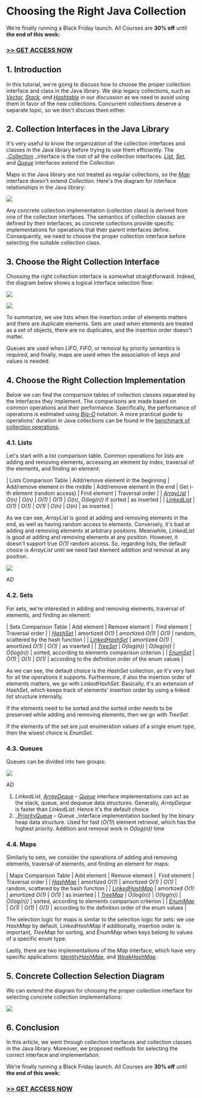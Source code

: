 # Choosing the Right Java Collection 
  

We’re finally running a Black Friday launch. All Courses are **30% off** until **the end of this week:**

### **[\>> GET ACCESS NOW](https://www.baeldung.com/all-courses)**

1\. Introduction[](#introduction)
---------------------------------

In this tutorial, we're going to discuss how to choose the proper collection interface and class in the Java library. We skip legacy collections, such as [_Vector_](https://www.baeldung.com/java-arraylist-vs-vector "Vector link")_, [Stack](https://www.baeldung.com/java-stack "Stack link"), and [Hashtable](https://www.baeldung.com/java-hash-table "Hashtable link")_ in our discussion as we need to avoid using them in favor of the new collections. Concurrent collections deserve a separate topic, so we don't discuss them either.

2\. Collection Interfaces in the Java Library[](#collection-interfaces-in-the-java-library)
-------------------------------------------------------------------------------------------

It's very useful to know the organization of the collection interfaces and classes in the Java library before trying to use them efficiently. The _[Collection](https://docs.oracle.com/javase/8/docs/api/java/util/Collection.html) _interface is the root of all the collection interfaces. [_List_](https://docs.oracle.com/javase/8/docs/api/java/util/List.html), _[Set](https://docs.oracle.com/javase/8/docs/api/java/util/Set.html),_ and [_Queue_](https://docs.oracle.com/javase/8/docs/api/java/util/Queue.html) interfaces extend the _Collection._

Maps in the Java library are not treated as regular collections, so the [_Map_](https://docs.oracle.com/javase/8/docs/api/java/util/Map.html) interface doesn't extend _Collection._ Here's the diagram for interface relationships in the Java library:

[![](https://www.baeldung.com/wp-content/uploads/2022/11/1-1.png)
](https://www.baeldung.com/wp-content/uploads/2022/11/1-1.png)

Any concrete collection implementation (collection class) is derived from one of the collection interfaces. The semantics of collection classes are defined by their interfaces, as concrete collections provide specific implementations for operations that their parent interfaces define. Consequently, we need to choose the proper collection interface before selecting the suitable collection class.

3\. Choose the Right Collection Interface[](#choose-the-right-collection-interface)
-----------------------------------------------------------------------------------

Choosing the right collection interface is somewhat straightforward. Indeed, the diagram below shows a logical interface selection flow:

[![](https://a.pub.network/core/imgs/fslogo-green.svg)
](https://freestar.com/?utm_campaign=branding&utm_medium=banner&utm_source=baeldung.com&utm_content=baeldung_leaderboard_mid_1)

[![](https://www.baeldung.com/wp-content/uploads/2022/11/Interface-Selection-Diagram-1.png)
](https://www.baeldung.com/wp-content/uploads/2022/11/Interface-Selection-Diagram-1.png)

To summarize, we use lists when the insertion order of elements matters and there are duplicate elements. Sets are used when elements are treated as a set of objects, there are no duplicates, and the insertion order doesn't matter.

Queues are used when _LIFO_, _FIFO_, or removal by priority semantics is required, and finally, maps are used when the association of keys and values is needed.

4\. Choose the Right Collection Implementation[](#choose-the-right-collection-implementation)
---------------------------------------------------------------------------------------------

Below we can find the comparison tables of collection classes separated by the interfaces they implement. The comparisons are made based on common operations and their performance. Specifically, the performance of operations is estimated using [_Big-O_](https://www.baeldung.com/java-algorithm-complexity) notation. A more practical guide to operations' duration in Java collections can be found in the [benchmark of collection operations](https://www.baeldung.com/java-collections-complexity).

### 4.1. Lists[](#1-lists)

Let's start with a list comparison table. Common operations for lists are adding and removing elements, accessing an element by index, traversal of the elements, and finding an element:

| Lists Comparison Table | Add/remove element in the beginning | Add/remove element in the middle | Add/remove element in the end | Get i-th element (random access) | Find element | Traversal order |
| _[ArrayList](https://www.baeldung.com/java-arraylist)_ | _O(n)_ | _O(n)_ | _O(1)_ | _O(1)_ | _O(n)_, _O(log(n))_ if sorted | as inserted |
| [_LinkedList_](https://www.baeldung.com/java-linkedlist) | _O(1)_ | _O(1)_ | _O(1)_ | _O(n)_ | _O(n)_ | as inserted |

As we can see, _ArrayList_ is good at adding and removing elements in the end, as well as having random access to elements. Conversely, it's bad at adding and removing elements at arbitrary positions. Meanwhile, _LinkedList_ is good at adding and removing elements at any position. However, it doesn't support true _O(1)_ random access. So, regarding lists, the default choice is _ArrayList_ until we need fast element addition and removal at any position.

[![](https://a.pub.network/core/imgs/fslogo-green.svg)
](https://freestar.com/?utm_campaign=branding&utm_medium=banner&utm_source=baeldung.com&utm_content=baeldung_leaderboard_mid_2)

AD

### 4.2. Sets[](#2-sets)

For sets, we're interested in adding and removing elements, traversal of elements, and finding an element:

| Sets Comparison Table | Add element | Remove element |  Find element | Traversal order |
| [_HashSet_](https://www.baeldung.com/java-hashset) | amortized _O(1)_ | amortized _O(1)_ | _O(1)_ | random, scattered by the hash function |
| [_LinkedHashSet_](https://www.baeldung.com/java-linkedhashset) | amortized _O(1)_ | amortized _O(1)_ | _O(1)_ | as inserted |
| [_TreeSet_](https://www.baeldung.com/java-tree-set) | _O(log(n))_ | _O(log(n))_ | _O(log(n))_ | sorted, according to elements comparison criterion |
| [_EnumSet_](https://www.baeldung.com/java-enumset) | _O(1)_ | _O(1)_ | _O(1)_ | according to the definition order of the enum values |

As we can see, the default choice is the _HashSet_ collection, as it's very fast for all the operations it supports. Furthermore, if also the insertion order of elements matters, we go with _LinkedHashSet_. Basically, it's an extension of _HashSet_, which keeps track of elements' insertion order by using a linked list structure internally.

If the elements need to be sorted and the sorted order needs to be preserved while adding and removing elements, then we go with _TreeSet_.

If the elements of the set are just enumeration values of a single enum type, then the wisest choice is _EnumSet_.

### 4.3. Queues[](#3-queues)

Queues can be divided into two groups:

[![](https://a.pub.network/core/imgs/fslogo-green.svg)
](https://freestar.com/?utm_campaign=branding&utm_medium=banner&utm_source=baeldung.com&utm_content=baeldung_leaderboard_mid_3)

AD

1.  _LinkedList_, [_ArrayDeque_](https://www.baeldung.com/java-array-deque) – [_Queue_](https://www.baeldung.com/java-queue) interface implementations can act as the stack, queue, and dequeue data structures. Generally, _ArrayDeque_ is faster than _LinkedList_. Hence it's the default choice
2.  _[PriorityQueue](https://docs.oracle.com/en/java/javase/11/docs/api/java.base/java/util/PriorityQueue.html) – Queue _interface implementation backed by the binary heap data structure. Used for fast (_O(1)_) element retrieval, which has the highest priority. Addition and removal work in _O(log(n))_ time

### 4.4. Maps[](#4-maps)

Similarly to sets, we consider the operations of adding and removing elements, traversal of elements, and finding an element for maps:

| Maps Comparison Table | Add element | Remove element |  Find element | Traversal order |
| [_HashMap_](https://www.baeldung.com/java-hashmap) | amortized _O(1)_ | amortized _O(1)_ | _O(1)_ | random, scattered by the hash function |
| [_LinkedHashMap_](https://www.baeldung.com/java-linked-hashmap) | amortized _O(1)_ | amortized _O(1)_ | _O(1)_ | as inserted |
| [_TreeMap_](https://www.baeldung.com/java-treemap) | _O(log(n))_ | _O(log(n))_ | _O(log(n))_ | sorted, according to elements comparison criterion |
| [_EnumMap_](https://www.baeldung.com/java-enum-map) | _O(1)_ | _O(1)_ | _O(1)_ | according to the definition order of the enum values |

The selection logic for maps is similar to the selection logic for sets: we use _HashMap_ by default, _LinkedHashMap_ if additionally, insertion order is important, _TreeMap_ for sorting, and _EnumMap_ when keys belong to values of a specific enum type.

Lastly, there are two implementations of the _Map_ interface, which have very specific applications: [_IdentityHashMap_](https://www.baeldung.com/java-identityhashmap), and [_WeakHashMap_](https://www.baeldung.com/java-weakhashmap).

5\. Concrete Collection Selection Diagram[](#concrete-collection-selection-diagram)
-----------------------------------------------------------------------------------

We can extend the diagram for choosing the proper collection interface for selecting concrete collection implementations:

[![](https://www.baeldung.com/wp-content/uploads/2022/11/Concrete-Collection-Selection-Diagram.png)
](https://www.baeldung.com/wp-content/uploads/2022/11/Concrete-Collection-Selection-Diagram.png)

6\. Conclusion[](#conclusion)
-----------------------------

In this article, we went through collection interfaces and collection classes in the Java library. Moreover, we proposed methods for selecting the correct interface and implementation.

We’re finally running a Black Friday launch. All Courses are **30% off** until **the end of this week:**

### **[\>> GET ACCESS NOW](https://www.baeldung.com/all-courses)**